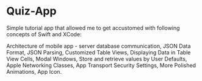 # Quiz-App


Simple tutorial app that allowed me to get accustomed with following concepts of Swift and XCode:

Architecture of mobile app - server database communication, JSON Data Format, JSON Parsing, Customized Table Views, Displaying Data in Table View Cells, Modal Windows, Store and retrieve values by User Defaults, Apple Networking Classes, App Transport Security Settings, More Polished Animations, App Icon.
